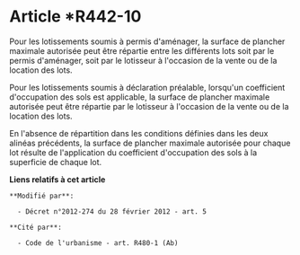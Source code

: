 # Article *R442-10

Pour les lotissements soumis à permis d'aménager, la surface de plancher maximale autorisée peut être répartie entre les
différents lots soit par le permis d'aménager, soit par le lotisseur à l'occasion de la vente ou de la location des lots. 

Pour les lotissements soumis à déclaration préalable, lorsqu'un coefficient d'occupation des sols est applicable, la surface
de plancher maximale autorisée peut être répartie par le lotisseur à l'occasion de la vente ou de la location des lots. 

En l'absence de répartition dans les conditions définies dans les deux alinéas précédents, la surface de plancher maximale
autorisée pour chaque lot résulte de l'application du coefficient d'occupation des sols à la superficie de chaque lot.

**Liens relatifs à cet article**

	**Modifié par**:

	  - Décret n°2012-274 du 28 février 2012 - art. 5

	**Cité par**:

	  - Code de l'urbanisme - art. R480-1 (Ab)
